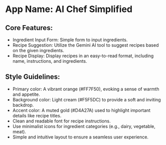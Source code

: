 # **App Name**: AI Chef Simplified

## Core Features:

- Ingredient Input Form: Simple form to input ingredients.
- Recipe Suggestion: Utilize the Gemini AI tool to suggest recipes based on the given ingredients.
- Recipe Display: Display recipes in an easy-to-read format, including name, instructions, and ingredients.

## Style Guidelines:

- Primary color: A vibrant orange (#FF7F50), evoking a sense of warmth and appetite.
- Background color: Light cream (#F5F5DC) to provide a soft and inviting backdrop.
- Accent color: A muted gold (#D4A27A) used to highlight important details like recipe titles.
- Clean and readable font for recipe instructions.
- Use minimalist icons for ingredient categories (e.g., dairy, vegetable, meat).
- Simple and intuitive layout to ensure a seamless user experience.